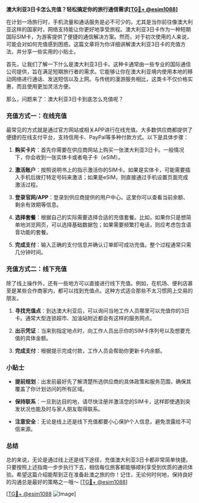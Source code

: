 **澳大利亚3日卡怎么充值？轻松搞定你的旅行通信需求[[TG💪+ @esim1088](https://t.me/s/esim1088)]**

在计划一场旅行时，手机流量和通话服务是必不可少的。尤其是当你前往像澳大利亚这样的国家时，网络支持能让你更好地享受旅程。澳大利亚3日卡作为一种短期国际SIM卡，为游客提供了便捷的通信解决方案。然而，对于初次使用的人来说，可能会对如何充值感到困惑。这篇文章将为你详细讲解澳大利亚3日卡的充值方法，并分享一些实用的小贴士。

首先，让我们了解一下什么是澳大利亚3日卡。这种卡通常由一些专业的国际通信公司提供，旨在满足短期旅行者的需求。它能够让你在澳大利亚境内使用本地的移动网络进行通话、发送短信以及上网。与传统的漫游服务相比，这类卡不仅价格实惠，而且使用更加灵活方便。

那么，问题来了：澳大利亚3日卡到底怎么充值呢？

### 充值方式一：在线充值

最常见的方式就是通过官方网站或相关APP进行在线充值。大多数供应商都提供了便捷的在线支付平台，支持信用卡、PayPal等多种付款方式。以下是具体步骤：

1. **购买卡片**：首先你需要在供应商网站上购买一张澳大利亚3日卡。一般情况下，你会收到一张实体卡或者电子卡（eSIM）。
   
2. **激活账户**：按照说明书上的指示激活你的SIM卡。如果是实体卡，可能需要插入手机后拨打特定号码来激活；如果是eSIM，则直接通过手机设置页面完成激活过程。

3. **登录官网/APP**：登录到供应商提供的用户中心。这里你可以查看当前余额、剩余有效期等信息。

4. **选择套餐**：根据自己的实际需要选择合适的充值套餐。比如，如果你只是想简单地浏览网页，可以选择基础数据包；如果需要频繁打电话，则应考虑包含语音功能的套餐。

5. **完成支付**：输入正确的支付信息并确认订单即可成功充值。整个过程通常只需几分钟时间。

### 充值方式二：线下充值

除了线上操作外，还有一些地方可以直接进行线下充值。例如，在机场、便利店甚至是某些合作商家内，都可以找到充值点。这种方式适合那些不太习惯网上交易的朋友。

1. **寻找充值点**：到达澳大利亚后，可以询问当地工作人员哪里可以充值你的3日卡。通常大型连锁超市、加油站附近都会有这样的服务网点。

2. **出示凭证**：当来到指定地点时，向工作人员出示你的SIM卡序列号以及想要充值的具体金额。

3. **完成支付**：根据提示完成付款，工作人员会帮助你更新卡内余额。

### 小贴士

- **提前规划**：出发前最好先了解清楚所选供应商的具体政策和服务范围，确保其覆盖了你计划访问的所有区域。
  
- **保持联系**：一旦到达目的地，请尽快注册并激活您的SIM卡，这样即使遇到突发状况也能及时与家人朋友取得联系。

- **注意安全**：无论是线上还是线下充值都要小心保护个人信息，避免泄露给不可信来源。

### 总结

总的来说，无论是通过线上还是线下途径，充值澳大利亚3日卡都非常简单快捷。只要按照上述指南一步步执行下去，相信每位旅客都能够顺利享受到优质的通讯体验。希望这篇介绍能帮到正在准备赴澳之旅的你！记住，无论何时何地，保持良好的沟通总是最好的策略之一哦～ [[TG💪+ @esim1088](https://t.me/s/esim1088)]

[[TG💪+ @esim1088](https://t.me/s/esim1088) ![Image](https://i.postimg.cc/4NQfJmqS/Snipaste-2025-05-13-00-14-12.png)]